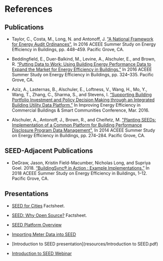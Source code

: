 # References


## Publications

* Taylor, C., Costa, M., Long, N. and Antonoff, J. ["A National Framework for Energy Audit Ordinances"](https://aceee.org/files/proceedings/2016/data/papers/9_448.pdf), In 2016 ACEEE Summer Study on Energy Efficiency in Buildings, pp. 448–459. Pacific Grove, CA.

* Beddingfield, E., Duer-Balkind, M., Levine, A., Alschuler, E., and Brown, R. [“Putting Data to Work: Using Building Energy Performance Data to Expand the Market for Energy Efficiency in Buildings.”](https://aceee.org/files/proceedings/2016/data/papers/7_324.pdf) In 2016 ACEEE Summer Study on Energy Efficiency in Buildings, pp. 324–335. Pacific Grove, CA.

* Aziz, A., Lasternas, B., Alschuler, E., Loftness, V., Wang, H., Mo, Y., Wang, T., Zhang, C., Sharma, S., and Stevens, I. [“Supporting Building Portfolio Investment and Policy Decision Making through an Integrated Building Utility Data Platform.”](https://www.osti.gov/biblio/1247127) In Improving Energy Efficiency in Commercial Buildings & Smart Communities Conference, Mar. 2016.

* Alschuler, A., Antonoff, J., Brown, R., and Cheifetz, M. ["Planting SEEDs: Implementation of a Common Platform for Building Performance Disclosure Program Data Management"](http://aceee.org/files/proceedings/2014/data/papers/4-274.pdf), In 2014 ACEEE Summer Study on Energy Efficiency in Buildings, pp. 274–284. Pacific Grove, CA.

## SEED-Adjacent Publications

* DeGraw, Jason, Kristin Field-Macumber, Nicholas Long, and Supriya Goel. 2018. [“BuildingSync® in Action : Example Implementations.”](https://buildingsync.net/documents/DeGraw-ACEEE-BuildingSync-in-Action.pdf) In 2018 ACEEE Summer Study on Energy Efficiency in Buildings, 1–12. Pacific Grove, CA.

## Presentations

* [SEED for Cities](https://www.energy.gov/sites/prod/files/2016/06/f32/SEED_Factsheet_City.pdf) Factsheet.

* [SEED: Why Open Source?](https://www.energy.gov/sites/prod/files/2015/04/f21/SEED_Overview_OpenSource_0.pdf) Factsheet.

* [SEED Platform Overview](https://docs.google.com/a/lbl.gov/viewer?a=v&pid=sites&srcid=bGJsLmdvdnxzZWVkfGd4OjNhYzRkMWE2NDVmYTgyZjA)

* [Importing Meter Data into SEED](https://docs.google.com/a/lbl.gov/viewer?a=v&pid=sites&srcid=bGJsLmdvdnxzZWVkfGd4OjJiZjVmMTliYjg1YTc2YzE)

* [Introduction to SEED presentation](resources/Introduction to SEED.pdf)

* [Introduction to SEED Webinar](https://attendee.gotowebinar.com/recording/186075157390880270)

